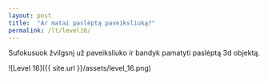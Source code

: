 ```yaml
---
layout: post
title:  "Ar matai paslėptą paveiksliuką?"
permalink: /lt/level16/
---
```

Sufokusuok žvilgsnį už paveiksliuko ir bandyk pamatyti paslėptą 3d objektą.

![Level 16]({{ site.url }}/assets/level_16.png)